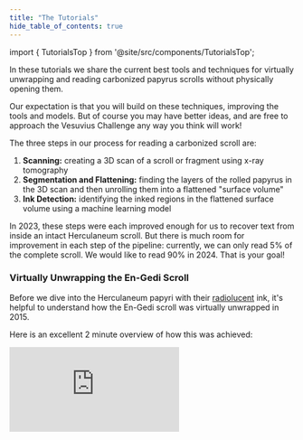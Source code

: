 ```yaml
---
title: "The Tutorials"
hide_table_of_contents: true
---
```


<head>
  <html data-theme="dark" />

  <meta
    name="description"
    content="A $1,000,000+ machine learning and computer vision competition"
  />

  <meta property="og:type" content="website" />
  <meta property="og:url" content="https://scrollprize.org" />
  <meta property="og:title" content="Vesuvius Challenge" />
  <meta
    property="og:description"
    content="A $1,000,000+ machine learning and computer vision competition"
  />
  <meta
    property="og:image"
    content="https://scrollprize.org/img/social/opengraph.jpg"
  />

  <meta property="twitter:card" content="summary_large_image" />
  <meta property="twitter:url" content="https://scrollprize.org" />
  <meta property="twitter:title" content="Vesuvius Challenge" />
  <meta
    property="twitter:description"
    content="A $1,000,000+ machine learning and computer vision competition"
  />
  <meta
    property="twitter:image"
    content="https://scrollprize.org/img/social/opengraph.jpg"
  />
</head>

import { TutorialsTop } from '@site/src/components/TutorialsTop';

In these tutorials we share the current best tools and techniques for virtually unwrapping and reading carbonized papyrus scrolls without physically opening them.

Our expectation is that you will build on these techniques, improving the tools and models. But of course you may have better ideas, and are free to approach the Vesuvius Challenge any way you think will work!

The three steps in our process for reading a carbonized scroll are:

<TutorialsTop/>

1. <b>Scanning:</b> creating a 3D scan of a scroll or fragment using x-ray tomography
2. <b>Segmentation and Flattening:</b> finding the layers of the rolled papyrus in the 3D scan and then unrolling them into a flattened "surface volume"
3. <b>Ink Detection:</b> identifying the inked regions in the flattened surface volume using a machine learning model

In 2023, these steps were each improved enough for us to recover text from inside an intact Herculaneum scroll. But there is much room for improvement in each step of the pipeline: currently, we can only read 5% of the complete scroll. We would like to read 90% in 2024. That is your goal!

### Virtually Unwrapping the En-Gedi Scroll

Before we dive into the Herculaneum papyri with their [radiolucent](https://en.wikipedia.org/wiki/Radiodensity) ink, it's helpful to understand how the En-Gedi scroll was virtually unwrapped in 2015.

Here is an excellent 2 minute overview of how this was achieved:

<iframe className="w-[100%] aspect-video mb-4" src="https://www.youtube.com/embed/GduCExxB0vw" title="YouTube video player" frameBorder="0" allow="accelerometer; autoplay; clipboard-write; encrypted-media; gyroscope; picture-in-picture; web-share" allowFullScreen/>

For the Herculaneum papyri, many of the same steps apply, with one key change: the ink is much less readily visible. We will need to use a machine learning model or other tricks to detect the ink.

Let's go through each of the key steps one by one.

### 1. Scanning

<div className="bg-gray-800 p-4 rounded mb-4">
<strong>Input:</strong> physical scroll or fragment.<br/>
<strong>Output:</strong> 3D volume (.tif “image stack”).
</div>

If you've ever had a CT scan at a hospital, this is exactly the same process, except our scans were made in a particle accelerator and are much higher resolution.

Scanning involves taking hundreds to thousands of X-ray photographs of the object from different rotational angles. Typically this is done by having an X-ray source on one side of the object, and an X-ray camera on the other side, and rotating the object 360° on a platform.

<figure className="">
  <video autoPlay playsInline loop muted className="w-[100%]" poster="/img/tutorials/fragment-rotating2.jpg">
    <source src="/img/tutorials/fragment-rotating2.webm" type="video/webm"/>
    <source src="/img/tutorials/fragment-rotating2.mp4" type="video/mp4"/>
  </video>
  <figcaption className="mt-0">A fragment rotating, with an X-ray source (from a particle accelerator) on one side, and an X-ray camera on the other side <a href="https://www.youtube.com/watch?v=fg_08ukGlMw">(source)</a></figcaption>
</figure>

The X-ray photos are then combined into a 3D volume using one of a number of [tomographic reconstruction](https://en.wikipedia.org/wiki/Tomographic_reconstruction) algorithms. This is typically done by software that comes with the scanner. A volume is a 3D picture made up of 3D pixel cubes called voxels. The *voxel size* tells us the physical size of the cube, and the value stored in the voxel is an estimate of that location's radiodensity.

<figure>
  <video autoPlay playsInline loop muted className="w-[100%] rounded-xl" poster="/img/tutorials/scanning2.jpg">
    <source src="/img/tutorials/scanning2.webm" type="video/webm"/>
    <source src="/img/tutorials/scanning2.mp4" type="video/mp4"/>
  </video>
  <figcaption className="mt-0">Artistic visualization of constructing a 3D volume; in reality the object rotates as it is scanned.</figcaption>
</figure>

We store the 3D volume as a directory full of .tif files, where each file represents one horizontal crossection or "slice" of the object, typically starting at the bottom of the object and moving upwards. We call this a .tif image stack. In the case of our full scroll scans, each .tif file is 100MB. For the fragment scans, sizes range from 14MB to 40MB. For the flattened surface volumes, each .tif file can be up to 280MB.

Remember that each pixel in the image stack actually represents a cube of physical space. If your volume has a 10um voxel size, then 100 slices will give you 1mm (1000um) of the object.

<div className="flex items-end">
  <figure className="w-[50%] max-w-[230px] mr-4">
    <img src="/img/tutorials/image-stack.png" className="w-[100%]"/>
    <figcaption className="mt-0">.tif image stack</figcaption>
  </figure>
  <figure className="w-[50%]">
    <video autoPlay playsInline loop muted className="w-[100%] rounded-xl" poster="/img/tutorials/imagej-slices2.jpg">
      <source src="/img/tutorials/imagej-slices2.webm" type="video/webm"/>
      <source src="/img/tutorials/imagej-slices2.mp4" type="video/mp4"/>
    </video>
    <figcaption className="mt-0">Scrubbing through the .tif images</figcaption>
  </figure>
</div>

Image stacks can be visualized using 3D volume rendering software. We will learn how to do this in [“Tutorial 2: Scanning”](tutorial2).

<div className="flex items-start">
  <figure className="w-[44%] mr-4">
    <video autoPlay playsInline loop muted className="w-[100%]" poster="/img/tutorials/scroll-volume2.jpg">
      <source src="/img/tutorials/scroll-volume2.webm" type="video/webm"/>
      <source src="/img/tutorials/scroll-volume2.mp4" type="video/mp4"/>
    </video>
    <figcaption className="mt-0">3D volume of a proxy scroll</figcaption>
  </figure>
  <figure className="w-[54%]">
    <video autoPlay playsInline loop muted className="w-[100%]" poster="/img/tutorials/fragment-volume2.jpg">
      <source src="/img/tutorials/fragment-volume2.webm" type="video/webm"/>
      <source src="/img/tutorials/fragment-volume2.mp4" type="video/mp4"/>
    </video>
    <figcaption className="mt-0">3D volume of a Herculaneum fragment, showing multiple layers of papyrus</figcaption>
  </figure>
</div>

### 2. Segmentation

<div className="bg-gray-800 p-4 rounded mb-4">
<strong>Input:</strong> 3D volume (.tif “image stack”).<br/>
<strong>Output:</strong> 3D mesh (.obj).
</div>

The goal of segmentation is to identify and capture the 3D shape of each of the layers of the rolled papyrus scroll. Each individual surface in our 3D volume that we are able to identify is called a "segment."

<figure>
  <video autoPlay playsInline loop muted className="w-[100%] rounded-xl" poster="/img/tutorials/segmentation2.jpg">
    <source src="/img/tutorials/segmentation2.webm" type="video/webm"/>
    <source src="/img/tutorials/segmentation2.mp4" type="video/mp4"/>
  </video>
  <figcaption className="mt-0">Segmentation: finding a surface of papyrus.</figcaption>
</figure>


<div>We have to do this step both for scrolls and fragments:</div>

* **Scrolls.** We repeat this process many times for different internal surfaces.
  * Technically we could make one huge "segment" for the entire scroll, but the scroll wraps can be difficult to distinguish in practice, so we split it up into more manageable pieces.
  * Segmentation can be challenging, as different layers of papyrus can be damaged, distorted, or frayed. The carbonized papyrus blisters, and different layers can even fuse with each other.
* **Fragments.** On fragments this process is a little easier, since they are already fairly flat and have an exposed surface on which we can actually see the ink. Still, the fragments are usually not completely flat, and can have "hidden layers" of papyrus attached underneath the visible layer.

We use an in-house tool called Volume Cartographer to manually annotate a surface on one of the slices from the image stack, and then the software extrapolates it along the z-axis to other slices.

<figure>
  <video autoPlay playsInline loop muted className="w-[100%] rounded-xl" poster="/img/tutorials/mesh-drawing2.jpg">
    <source src="/img/tutorials/mesh-drawing2.webm" type="video/webm"/>
    <source src="/img/tutorials/mesh-drawing2.mp4" type="video/mp4"/>
  </video>
</figure>

The result is a 3D mesh (.obj file) called a “segment” which intersects the volume (i.e. the mesh coordinates are also volume coordinates).

<figure>
  <video autoPlay playsInline loop muted className="w-[100%] rounded-xl" poster="/img/tutorials/mesh-rotate2.jpg">
    <source src="/img/tutorials/mesh-rotate2.webm" type="video/webm"/>
    <source src="/img/tutorials/mesh-rotate2.mp4" type="video/mp4"/>
  </video>
</figure>

### 3. Surface volumes

<div className="bg-gray-800 p-4 rounded mb-4">
<strong>Input:</strong> 3D volume (.tif “image stack”) and 3D mesh (.obj).<br/>
<strong>Output:</strong> 3D “surface volume” around the mesh (.tif “image stack”).
</div>

To detect ink from the 3D X-ray scan, it is not sufficient to only examine the voxels which intersect our segment mesh; we also want to sample the voxels _around_ the mesh:

* **Downwards, “into the papyrus.”** Ink might have seeped into the papyrus, so the voxels inside the papyrus might contain information about the presence of ink.
* **Upwards, “above the papyrus.”** Ink sometimes sits on top of the surface, creating textural patterns like the "crackle" pattern.

We might also not have traced the surface of the papyrus completely accurately during segmentation, so sampling voxels around the mesh also gives us some leeway.

Fortunately, this sampling approach can be a helpful optimization: the full 3D volume can be a huge amount of data (up to a terabyte), which is often not very practical to work with, but we only need the voxels which are _close_ to our segment. We therefore do one additional step of data processing to create a new "subvolume" containing only the voxels in which we're interested.

<figure>
  <video autoPlay playsInline loop muted className="w-[100%] rounded-xl" poster="/img/tutorials/surface-volume-extrusion3.jpg">
    <source src="/img/tutorials/surface-volume-extrusion3.webm" type="video/webm"/>
    <source src="/img/tutorials/surface-volume-extrusion3.mp4" type="video/mp4"/>
  </video>
  <figcaption className="mt-0">“Extruding” the segment mesh to capture a subvolume. Every voxel inside this new mesh will be saved as a new volume.</figcaption>
</figure>

We then "flatten" this subvolume into a new image stack, where each layer is a 2D image again. This process is similar to creating a map of the earth on flat paper: there are many different types of projections you can use, all of which have their own pros and cons.

<figure>
  <video autoPlay playsInline loop muted className="w-[100%] rounded-xl" poster="/img/tutorials/surface-volume-flattening4.jpg">
    <source src="/img/tutorials/surface-volume-flattening4.webm" type="video/webm"/>
    <source src="/img/tutorials/surface-volume-flattening4.mp4" type="video/mp4"/>
  </video>
  <figcaption className="mt-0">Flattening of the subvolume.</figcaption>
</figure>

The output of this process is a flattened 3D volume that has been sampled around the mesh, which we call a “surface volume”. This is again a .tif image stack, just like our original volume. However, it is much smaller than the original volume and more consistent since the papyrus always sits roughly in the middle of the volume.

<figure>
  <video autoPlay playsInline loop muted className="w-[100%] rounded-xl" poster="/img/tutorials/surface-volume-image-stack2.jpg">
    <source src="/img/tutorials/surface-volume-image-stack2.webm" type="video/webm"/>
    <source src="/img/tutorials/surface-volume-image-stack2.mp4" type="video/mp4"/>
  </video>
  <figcaption className="mt-0">The resulting “surface volume” is another .tif image stack.</figcaption>
</figure>

In [“Tutorial 3: Segmentation and Flattening”](tutorial3) we’ll dive deeper into segmentation and virtual unwrapping.

### 4. Ground truth data alignment

<div className="bg-gray-800 p-4 rounded mb-4">
<strong>Input:</strong> Raw infrared photo and 3D “surface volume” (.tif “image stack”).<br/>
<strong>Output:</strong> Aligned infrared photo and hand-labeled binary mask.
</div>

This step is only applicable for fragments, since we don’t have photographic ground truth data for intact scrolls.

Once we have a surface volume containing a sheet of papyrus, we align the infrared photo to it, so it matches the surface as closely as possible. We have mostly done this manually. We use infrared photos because the ink has better contrast against the papyrus in the infrared spectrum.

The next manual step is to label where we believe there is ink, using the aligned infrared photo. Not all dark areas are ink: some are shadows, burn marks, or other types of damage. In cases where we aren't sure, we consult with papyrologists. The result of this process is a binary mask indicating where there is ink.

<div className="flex flex-wrap items-start justify-between">
  <figure className="w-[22%]">
    <img className="max-h-[250px]" src="/img/data/surface32-fr1.png"/>
    <figcaption className="mt-0">Middle layer (32.tif) of Fragment 1’s surface volume</figcaption>
  </figure>
  <figure className="w-[22%]">
    <img className="max-h-[250px]" src="/img/tutorials/fragment-unaligned-alpha.png"/>
    <figcaption className="mt-0">Unaligned infrared photo</figcaption>
  </figure>
  <figure className="w-[22%]">
    <img className="max-h-[250px]" src="/img/tutorials/fragment-aligned-alpha.png"/>
    <figcaption className="mt-0">Aligned photo</figcaption>
  </figure>
  <figure className="w-[22%]">
    <img className="max-h-[250px]" src="/img/tutorials/fragment-mask-alpha.png"/>
    <figcaption className="mt-0">Binary mask</figcaption>
  </figure>
</div>

It may not be strictly necessary to label the ink; you could instead learn to infer the infrared images from the x-ray data with no manual labeling. We have chosen to use binary labels to make it easier to quantify ink detection performance.

### 5. Ink detection

<div className="bg-gray-800 p-4 rounded mb-4">
<strong>Input:</strong> 3D “surface volume” around the mesh (.tif “image stack”) and hand-labeled binary mask.<br/>
<strong>Output:</strong> Predicted ink mask.
</div>

We use machine learning models to detect ink, training them on ground truth data of fragments where we know the location of ink from the infrared photos.

Since the input is a “surface volume” consisting of several “slices” of information, the model can learn the different features of ink: its density; its thickness; whether it is sitting on top of the surface, has seeped into the papyrus, or both.

<figure>
  <video autoPlay playsInline loop muted className="w-[100%]" poster="/img/tutorials/ink-detection-anim2-dark.jpg">
    <source src="/img/tutorials/ink-detection-anim2-dark.webm" type="video/webm"/>
    <source src="/img/tutorials/ink-detection-anim2-dark.mp4" type="video/mp4"/>
  </video>
</figure>

We go into great detail in [“Tutorial 5: Ink Detection”](tutorial5).

### 6. Interpretation

<div className="bg-gray-800 p-4 rounded mb-4">
<strong>Input:</strong> One or more predicted ink masks.<br/>
<strong>Output:</strong> Words, sentences, whole books, translations, journal papers, worldwide news coverage, eternal fame.
</div>

<figure className="">
  <video autoPlay playsInline loop muted className="w-[100%]" poster="/img/tutorials/engedi-reconstruction3.webm">
    <source src="/img/tutorials/engedi-reconstruction3.webm" type="video/webm"/>
    <source src="/img/tutorials/engedi-reconstruction3.mp4" type="video/mp4"/>
  </video>
  <figcaption className="mt-0">En-Gedi reconstruction of multiple segments, showing Hebrew text. Can you read it? <a href="https://www.youtube.com/watch?v=tL7rhIFNtQg">(source)</a></figcaption>
</figure>

Your work ends at ink detection. But for the world's papyrologists and classicists, this is where the excitement begins! Papyrologists can often extract more information than you might think. They are used to working with damaged, incomplete information, interpreting it, putting it into a historical context, and making history.

### Visual summary

```mermaid
%%{init: {'theme':'dark'}}%%
graph TD

classDef substep fill:#223B46

Scanning["1. Micro-CT scan"]:::substep
Papyrus([Papyrus scroll]) --> Scanning --> tif[/"Scroll volume (.tif stack)"/]

Segmentation["2. Segmentation"]:::substep
tif --> Segmentation --> obj[/"3D mesh (.obj)"/]

Volumes["3. Flattening and rendering"]:::substep
tif --> Volumes
obj --> Volumes
Volumes --> surfVol[/"Surface volume (.tif stack)"/]

Alignment["4. Ground data truth alignment"]:::substep
Infrared[/Infrared photo/] --> Alignment --> alInf[/Aligned infrared/] --> labels[/Hand-labeled binary mask/]
surfVol --> Alignment

Ink["5. Ink detection"]:::substep
surfVol --> Ink
labels --> Ink --> predInk[/Ink predictions/]

Interpretation["6. Interpretation"]:::substep
predInk --> Interpretation --> Knowledge([New knowledge])
```
